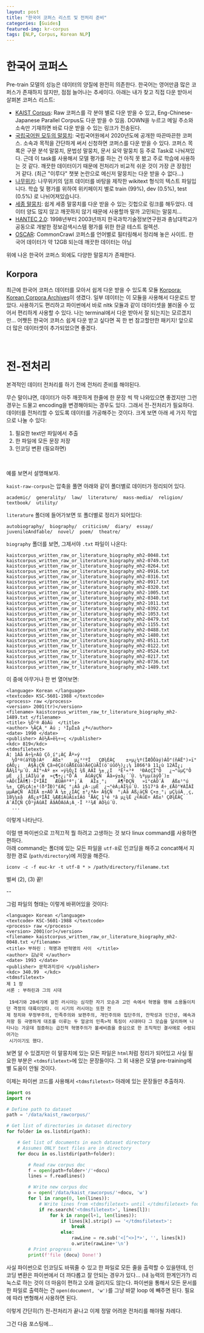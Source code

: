 ```yaml
---
layout: post
title: "한국어 코퍼스 리스트 및 전처리 준비"
categories: [Guides]
featured-img: kr-corpus
tags: [NLP, Corpus, Korean NLP]
---
```


# 한국어 코퍼스

Pre-train 모델의 성능은 데이터의 양질에 완전히 의존한다. 한국어는 영어만큼 많은 코퍼스가 존재하지 않지만, 점점 늘어나는 추세이다. 아래는 내가 찾고 직접 다운 받아서 살펴본 코퍼스 리스트:


- [KAIST Corpus](http://semanticweb.kaist.ac.kr/home/index.php/KAIST_Corpus): Raw 코퍼스를 각 분야 별로 다운 받을 수 있고, Eng-Chinese-Japanese Parallel Corpus도 다운 받을 수 있음. DOWN을 누르고 메일 주소와 소속만 기재하면 바로 다운 받을 수 있는 링크가 전송된다. 
- [국립국어원 모두의 말뭉치](https://corpus.korean.go.kr/): 국립국어원에서 2020년도에 공개한 따끈따끈한 코퍼스. 소속과 목적을 간단하게 써서 신청하면 코퍼스를 다운 받을 수 있다. 코퍼스 목록은 구문 분석 말뭉치, 문법성 말뭉치, 문서 요약 말뭉치 등 주로 Task로 나눠져있다. 근데 이 task를 사용해서 모델 평가를 하는 건 아직 못 봤고 주로 학습에 사용하는 것 같다. 깨끗한 데이터이기 때문에 전처리가 비교적 쉬운 것이 가장 큰 장점인 거 같다. (최근 "이루다" 챗봇 논란으로 메신저 말뭉치는 다운 받을 수 없다...)
- [나무위키](https://github.com/lovit/namuwikitext): 나무위키의 덤프 데이터를 바탕을 제작한 wikitext 형식의 텍스트 파일입니다. 학습 및 평가를 위하여 위키페이지 별로 train (99%), dev (0.5%), test (0.5%) 로 나뉘어져있습니다.
- [세종 말뭉치](https://github.com/lovit/sejong_corpus): 쉽게 세종 말뭉치를 다운 받을 수 있는 깃헙으로 링크를 해두었다. 데이터 양도 많지 않고 깨끗하지 않기 때문에 사용할까 말까 고민되는 말뭉치...
- [HANTEC 2.0](http://kristalinfo.dynu.net/download/): 1998년부터 2003년까지 한국과학기술정보연구원과 충남대학교가 공동으로 개발한 정보검색시스템 평가를 위한 한글 테스트 컬렉션. 
- [OSCAR](https://oscar-corpus.com/): CommonCrawl 코퍼스를 언어별로 필터링해서 정리해 놓은 사이트. 한국어 데이터가 약 12GB 되는데 깨끗한 데이터는 아님

위에 나온 한국어 코퍼스 외에도 다양한 말뭉치가 존재한다.  


## Korpora
최근에 한국어 코퍼스 데이터를 모아서 쉽게 다운 받을 수 있도록 모듈 [Korpora: Korean Corpora Archives](https://github.com/ko-nlp/Korpora)이 생겼다. 일부 데이터는 이 모듈을 사용해서 다운로드 받았다. 사용하기도 편리하고 파이썬에서 바로 nltk 모듈과 같이 데이터셋을 불러올 수 있어서 편리하게 사용할 수 있다. 나는 terminal에서 다운 받아서 잘 되는지는 모르겠지만... 어쨋든 한국어 코퍼스 쉽게 다운 받고 싶다면 꼭 한 번 참고할만한 패키지! 앞으로 더 많은 데이터셋이 추가되었으면 좋겠다. 



<br>

# 전-전처리

본격적인 데이터 전처리를 하기 전에 전처리 준비를 해야된다.

무슨 말이냐면, 데이터가 아주 깨끗하게 한줄에 한 문장 씩 딱 나와있으면 좋겠지만 그런 경우는 드물고 encoding을 변경해야되는 경우도 있다. 그래서 전-전처리가 필요하다. 데이터를 전처리할 수 있도록 데이터를 가공해주는 것이다. 크게 보면 아래 세 가지 작업으로 나눌 수 있다:
1. 필요한 text만 파일에서 추출 
2. 한 파일에 모든 문장 저장 
3. 인코딩 변환 (필요하면) 

<br>

예를 보면서 설명해보자. 

`kaist-raw-corpus`는 압축을 풀면 아래와 같이 폴더별로 데이터가 정리되어 있다. 

```
academic/  generality/  law/  literature/  mass-media/  religion/  textbook/  utility/
```

 `literature` 폴더에 들어가보면 또 폴더별로 정리가 되어있다:

```
autobiography/  biography/  criticism/  diary/  essay/  juvenileAndfable/  novel/  poem/  theatre/
```

 `biography` 폴더를 보면, 그제서야 `.txt` 파일이 나온다: 

 ```
 kaistcorpus_written_raw_or_literature_biography_mh2-0048.txt  kaistcorpus_written_raw_or_literature_biography_mh2-0749.txt
kaistcorpus_written_raw_or_literature_biography_mh2-0264.txt  kaistcorpus_written_raw_or_literature_biography_mh2-0916.txt
kaistcorpus_written_raw_or_literature_biography_mh2-0316.txt  kaistcorpus_written_raw_or_literature_biography_mh2-0917.txt
kaistcorpus_written_raw_or_literature_biography_mh2-0320.txt  kaistcorpus_written_raw_or_literature_biography_mh2-1005.txt
kaistcorpus_written_raw_or_literature_biography_mh2-0340.txt  kaistcorpus_written_raw_or_literature_biography_mh2-1011.txt
kaistcorpus_written_raw_or_literature_biography_mh2-0392.txt  kaistcorpus_written_raw_or_literature_biography_mh2-1053.txt
kaistcorpus_written_raw_or_literature_biography_mh2-0479.txt  kaistcorpus_written_raw_or_literature_biography_mh2-1155.txt
kaistcorpus_written_raw_or_literature_biography_mh2-0488.txt  kaistcorpus_written_raw_or_literature_biography_mh2-1480.txt
kaistcorpus_written_raw_or_literature_biography_mh2-0511.txt  kaistcorpus_written_raw_tr_literature_biography_mh2-0122.txt
kaistcorpus_written_raw_or_literature_biography_mh2-0524.txt  kaistcorpus_written_raw_tr_literature_biography_mh2-0217.txt
kaistcorpus_written_raw_or_literature_biography_mh2-0736.txt  kaistcorpus_written_raw_tr_literature_biography_mh2-1489.txt
```

이 중에 아무거나 한 번 열어보면: 

```
<language> Korean </language>
<textcode> KSC-5601-1988 </textcode>
<process> raw </process>
<version> 2001(tr)</version>
<filename> kaistcorpus_written_raw_tr_literature_biography_mh2-1489.txt </filename>
<title> ¼Õ¹® ÆòÀü  </title>
<author> ½ÃÇÁ¸° Àú ; ¹ÎµÎ±â ¿ª</author>
<date> 1990 </date>
<publisher> Áö½Ä»ê¾÷»ç </publisher>
<kdc> 819</kdc>
<tdmsfiletext>
Á¦ 1Àå Á÷¾÷Àû Çõ¸í°¡ÀÇ Åº»ý
  ¼Õ¹®(áÝÙþ)Àº   Áß±¹    µ¿³²ºÎ   ÇØ¾ÈÀÇ    ±¤µ¿¼º(ÎÆÔÔàý)ÁÖ°­(ñÁË°)»ï°¢ÁÖ¿¡   À§Ä¡ÇÑ Çâ»êÇö(úÅß£úã)ÃëÇüÃÌ(ö¨úûõ½)¿¡¼­ 1866³â 11¿ù 12ÀÏ¿¡ ÅÂ¾î³µ´Ù. ÀÌ°÷Àº ±× »ý¾Ö¿Í ¾ß¸ÁÀÌ ¼­±¸¿Í  ³Ê¹«³ª  ¹ÐÁ¢ÇÏ°Ô   ¿¬°üµÇ°Ô  µÉ  ¿î¸íÀÌ¾ú´ø  »ç¶÷¿¡°Ô´Â   ÀûÀýÇÑ  Ãâ»ý±â¿´´Ù. ¼ºµµ(àýÔ´)±¤ÁÖ(ÎÃñ¶)·ÎºÎÅÍ   ÆÛÁ®³ª°¡´Â   ÀÎ±¸°¡    Á¶¹ÐÇÑ   »ï°¢ÁÖ´Â   Áß±¹°ú   ¼­±¸ ÇØ¾çÁ¦±¹(ð³ÏÐ)°£ÀÇ °¡Àå ¿À·¡µÈ  ¿¬°èÁ¡ÀÌ¾ú´Ù. 1517³â Æ÷¸£Åõ°¥ÀÎÀÌ µµÂøÇÑ  ÀÌÈÄ ±¤ÁÖ´Â ¼­±¸¿ÍÀÇ ±³¿ªÀ» À§ÇÑ  °¡Àå Áß¿äÇÑ Ç×±¸°¡ µÇ¾úÀ¸¸ç, 18¼¼±â  Áß¿±ºÎÅÍ ¾ÆÆíÀüÀï±îÁö °ÅÀÇ 1¹é ³â µ¿¾È ¿©ÀüÈ÷ Áß±¹ ÇØ¾ÈÀÇ À¯ÀÏÇÑ ÇÕ¹ýÀûÀÎ ÃâÀÔÁöÁ¡À¸·Î ³²¾Æ ÀÖ¾ú´Ù.
  ...
  ```

이렇게 나타난다.

이럴 땐 파이썬으로 끄적끄적 뭘 하려고 고생하는 것 보다 linux command를 사용하면 편하다.  
아래 command는 폴더에 있는 모든 파일을 `utf-8`로 인코딩을 해주고 concat해서 지정한 경로 (`path/directory`)에 저장을 해준다.

`iconv -c -f euc-kr -t utf-8 * > /path/directory/filename.txt
`

벌써 (2), (3) 끝!

--

그럼 파일의 형태는 이렇게 바뀌어있을 것이다:

```
<language> Korean </language>
<textcode> KSC-5601-1988 </textcode>
<process> raw </process>
<version> 2001(or)</version>
<filename> kaistcorpus_written_raw_or_literature_biography_mh2-0048.txt </filename>
<title> 부하린 : 혁명과 반혁명의 사이  </title>
<author> 김남국 </author>
<date> 1993 </date>
<publisher> 문학과지성사 </publisher>
<kdc> 340.99  </kdc>
<tdmsfiletext>
제 1 장
서론 : 부하린과 그의 시대

 19세기와 20세기에 걸친 러시아는 심각한 자기 모순과 고민 속에서 혁명을 행해 소용돌이치던 격정의 대륙이었다. 이 시기의 러시아는 또한 전
제 정치와 무정부주의, 민족주의와 보편주의, 개인주의와 집단주의, 잔학성과 인간성, 예속과 저항 등 극명하게 대조를 이루는 두 얼궁의 민족>적 특징이 시대마다 그 모습을 달리하며 나타나는 가운데 점증하는 급진적 혁명주의가 볼셰비즘을 중심으로 한 조직적인 결사에로 수렴되어가는
 시기이기도 했다.
```

보면 알 수 있겠지만 이 말뭉치에 있는 모든 파일은 `html`처럼 정리가 되어있고 사실 필요한 부분은 `<tdmsfiletext>`에 있는 문장들이다. 그 외 내용은 모델 pre-training에 별 도움이 안될 것이다.

이제는 파이썬 코드를 사용해서 `<tdmsfiletext>` 아래에 있는 문장들만 추출하자.

```python
import os
import re

# Define path to dataset
path = '/data/kaist_rawcorpus/'

# Get list of directories in dataset directory
for folder in os.listdir(path):

    # Get list of documents in each dataset directory
    # Assumes ONLY text files are in directory
    for docu in os.listdir(path+folder):

        # Read raw corpus doc
        f = open(path+folder+'/'+docu) 
        lines = f.readlines()

        # Write new corpus doc
        o = open('/data/kaist_rawcorpus/'+docu, 'w')
        for l in range(0, len(lines)):
            # Write lines from <tdmsfiletext> until </tdmsfiletext> found
            if re.search('<tdmsfiletext>', lines[l]):
                for k in range(l+1, len(lines)):
                    if lines[k].strip() == '</tdmsfiletext>':
                        break
                    else:
                        rawLine = re.sub('<[^<>]*>', '', lines[k])
                        o.write(rawLine+'\n')
        # Print progress
        print(f'file {docu} Done!')
```

사실 파이썬으로 인코딩도 바꿔줄 수 있고 한 파일로 모든 줄을 출력할 수 있을텐데, 인코딩 변환은 파이썬에서 더 까다롭고 잘 안되는 경우가 있다... (내 능력의 한계인가?) 리눅스로 하는 것이 더 마음이 편하고 오래 걸리지도 않는다. 파이썬을 통해서 모든 문서를 한 파일로 출력하는 건 `open(document, 'w')`를 그냥 바깥 loop 에 빼주면 된다. 필요에 따라 변형해서 사용하면 된다.

이렇게 간단히(?) 전-전처리가 끝나고 이제 정말 어려운 전처리를 해야될 차례다.

그건 다음 포스팅에...